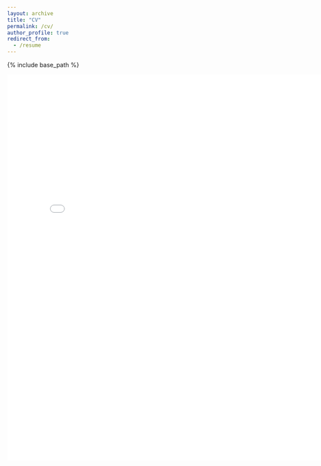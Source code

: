 ```yaml
---
layout: archive
title: "CV"
permalink: /cv/
author_profile: true
redirect_from:
  - /resume
---
```


{% include base_path %}

 <embed src="{{ site.baseurl }}/files/CV_Kathirgamalingam_public.pdf" width="800" height="900" type='application/pdf'> 
